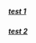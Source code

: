 ##### [test 1](https://flyingsonu122.github.io/DEMO/version%207/test1.html)

##### [test 2](https://flyingsonu122.github.io/DEMO/version%207/test2.html)